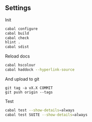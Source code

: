 ## Settings
Init
~~~bash
cabal configure
cabal build
cabal check
hlint .
cabal sdist
~~~

Reload docs
~~~bash
cabal hscolour
cabal haddock --hyperlink-source
~~~

And upload to git
~~~
git tag -a vX.X COMMIT
git push origin --tags
~~~

Test
~~~bash
cabal test --show-details=always
cabal test SUITE --show-details=always
~~~

